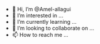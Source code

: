 - 👋 Hi, I’m @Amel-allagui
- 👀 I’m interested in ...
- 🌱 I’m currently learning ...
- 💞️ I’m looking to collaborate on ...
- 📫 How to reach me ...

<!---
Amel-allagui/Amel-allagui is a ✨ special ✨ repository because its `README.md` (this file) appears on your GitHub profile.
You can click the Preview link to take a look at your changes.
--->
